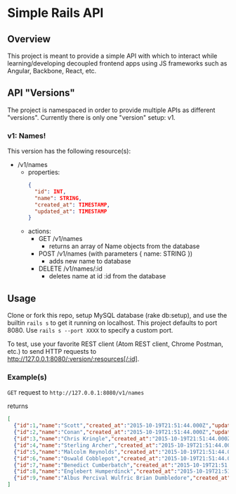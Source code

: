 Simple Rails API
================

## Overview
This project is meant to provide a simple API with which to interact while learning/developing decoupled frontend apps using JS frameworks such as Angular, Backbone, React, etc.

## API "Versions"
The project is namespaced in order to provide multiple APIs as different "versions". Currently there is only one "version" setup: v1.

### v1: Names!

This version has the following resource(s):
* /v1/names
  * properties:
    ```json
    {
      "id": INT,
      "name": STRING,
      "created_at": TIMESTAMP,
      "updated_at": TIMESTAMP
    }
    ```
  * actions:
    * GET /v1/names
      * returns an array of Name objects from the database
    * POST /v1/names (with parameters { name: STRING })
      * adds new name to database
    * DELETE /v1/names/:id
      * deletes name at id :id from the database

## Usage
Clone or fork this repo, setup MySQL database (rake db:setup), and use the builtin `rails s` to get it running on localhost. This project defaults to port 8080. Use `rails s --port XXXX` to specify a custom port.

To test, use your favorite REST client (Atom REST client, Chrome Postman, etc.) to send HTTP requests to http://127.0.0.1:8080/:version/:resources[/:id].

### Example(s)
`GET` request to  `http://127.0.0.1:8080/v1/names`

returns

```json
[
  {"id":1,"name":"Scott","created_at":"2015-10-19T21:51:44.000Z","updated_at":"2015-10-19T21:51:44.000Z"},
  {"id":2,"name":"Conan","created_at":"2015-10-19T21:51:44.000Z","updated_at":"2015-10-19T21:51:44.000Z"},
  {"id":3,"name":"Chris Kringle","created_at":"2015-10-19T21:51:44.000Z","updated_at":"2015-10-19T21:51:44.000Z"},
  {"id":4,"name":"Sterling Archer","created_at":"2015-10-19T21:51:44.000Z","updated_at":"2015-10-19T21:51:44.000Z"},
  {"id":5,"name":"Malcolm Reynolds","created_at":"2015-10-19T21:51:44.000Z","updated_at":"2015-10-19T21:51:44.000Z"},
  {"id":6,"name":"Oswald Cobblepot","created_at":"2015-10-19T21:51:44.000Z","updated_at":"2015-10-19T21:51:44.000Z"},
  {"id":7,"name":"Benedict Cumberbatch","created_at":"2015-10-19T21:51:44.000Z","updated_at":"2015-10-19T21:51:44.000Z"},
  {"id":8,"name":"Englebert Humperdinck","created_at":"2015-10-19T21:51:44.000Z","updated_at":"2015-10-19T21:51:44.000Z"},
  {"id":9,"name":"Albus Percival Wulfric Brian Dumbledore","created_at":"2015-10-19T21:51:44.000Z","updated_at":"2015-10-19T21:51:44.000Z"}
]
```
